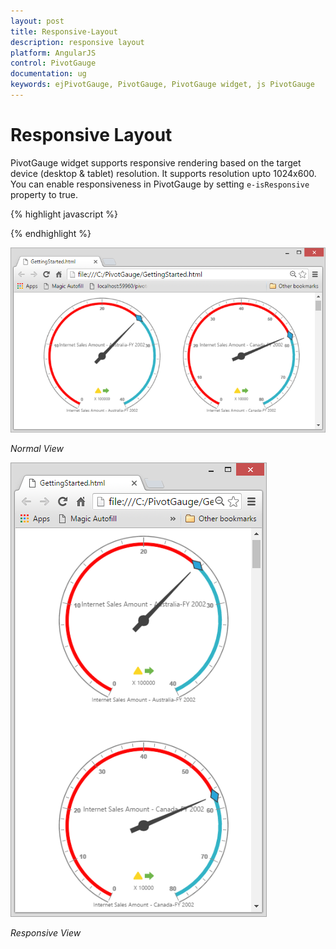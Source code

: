 ```yaml
---
layout: post
title: Responsive-Layout
description: responsive layout
platform: AngularJS
control: PivotGauge
documentation: ug
keywords: ejPivotGauge, PivotGauge, PivotGauge widget, js PivotGauge 
---
```


# Responsive Layout

PivotGauge widget supports responsive rendering based on the target device (desktop & tablet) resolution. It supports resolution upto 1024x600. You can enable responsiveness in PivotGauge by setting `e-isResponsive` property to true.

{% highlight javascript %}

<div ng-controller="PivotGaugeCtrl">
    <div id="PivotGauge1" ej-pivotgauge e-isResponsive="true" />
</div>

{% endhighlight %}

![](Responsive-Layout_images/Responsive1.png)

_Normal View_


![](Responsive-Layout_images/Responsive2.png)

_Responsive View_





